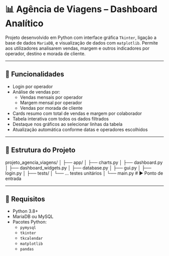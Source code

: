 # 📊 Agência de Viagens – Dashboard Analítico

Projeto desenvolvido em Python com interface gráfica `Tkinter`, ligação a base de dados `MariaDB`, e visualização de dados com `matplotlib`. Permite aos utilizadores analisarem vendas, margem e outros indicadores por operador, destino e morada de cliente.

---

## 🔧 Funcionalidades

- Login por operador
- Análise de vendas por:
  - Vendas mensais por operador
  - Margem mensal por operador
  - Vendas por morada de cliente
- Cards resumo com total de vendas e margem por colaborador
- Tabela interativa com todos os dados filtrados
- Destaque nos gráficos ao selecionar linhas da tabela
- Atualização automática conforme datas e operadores escolhidos

---

## 📁 Estrutura do Projeto

projeto_agencia_viagens/ │ 
├── app/ │ 
    ├── charts.py │ 
    ├── dashboard.py │ 
    ├── dashboard_widgets.py │ 
    ├── database.py │ 
    ├── gui.py │ 
    ├── login.py │ 
├── tests/ 
    │ └── ... testes unitários │ 
└── main.py # ▶️ Ponto de entrada

---

## 💾 Requisitos

- Python 3.8+
- MariaDB ou MySQL
- Pacotes Python:
  - `pymysql`
  - `tkinter`
  - `tkcalendar`
  - `matplotlib`
  - `pandas`
